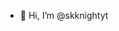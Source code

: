 - 👋 Hi, I’m @skknightyt

<!---
skknightyt/skknightyt is a ✨ special ✨ repository because its `README.md` (this file) appears on your GitHub profile.
You can click the Preview link to take a look at your changes.
--->
